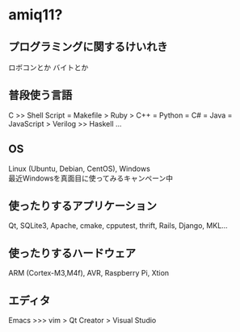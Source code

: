 amiq11?
======

プログラミングに関するけいれき
---
ロボコンとか
バイトとか

普段使う言語
----
C >> Shell Script = Makefile > Ruby > C++ = Python = C# = Java = JavaScript > Verilog >> Haskell ...

OS
----
Linux (Ubuntu, Debian, CentOS), Windows  
最近Windowsを真面目に使ってみるキャンペーン中

使ったりするアプリケーション
----
Qt, SQLite3, Apache, cmake, cpputest, thrift, Rails, Django, MKL...

使ったりするハードウェア
----
ARM (Cortex-M3,M4f), AVR, Raspberry Pi, Xtion

エディタ
----
Emacs >>> vim > Qt Creator > Visual Studio
